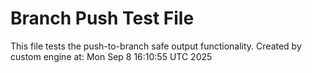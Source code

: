 # Branch Push Test File
This file tests the push-to-branch safe output functionality.
Created by custom engine at: Mon Sep  8 16:10:55 UTC 2025

